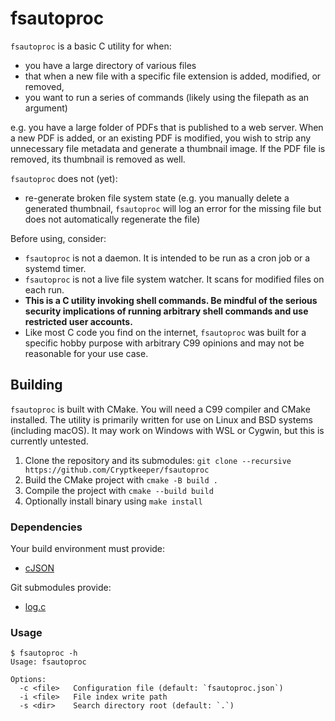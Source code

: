 # fsautoproc

`fsautoproc` is a basic C utility for when:

- you have a large directory of various files
- that when a new file with a specific file extension is added, modified, or removed,
- you want to run a series of commands (likely using the filepath as an argument)

e.g. you have a large folder of PDFs that is published to a web server. When a new PDF is added, or an existing PDF is modified, you wish to strip any unnecessary file metadata and generate a thumbnail image. If the PDF file is removed, its thumbnail is removed as well.

`fsautoproc` does not (yet):

- re-generate broken file system state (e.g. you manually delete a generated thumbnail, `fsautoproc` will log an error for the missing file but does not automatically regenerate the file)

Before using, consider:

- `fsautoproc` is not a daemon. It is intended to be run as a cron job or a systemd timer.
- `fsautoproc` is not a live file system watcher. It scans for modified files on each run.
- **This is a C utility invoking shell commands. Be mindful of the serious security implications of running arbitrary shell commands and use restricted user accounts.**
- Like most C code you find on the internet, `fsautoproc` was built for a specific hobby purpose with arbitrary C99 opinions and may not be reasonable for your use case.

## Building

`fsautoproc` is built with CMake. You will need a C99 compiler and CMake installed. The utility is primarily written for use on Linux and BSD systems (including macOS). It may work on Windows with WSL or Cygwin, but this is currently untested.

1. Clone the repository and its submodules: `git clone --recursive https://github.com/Cryptkeeper/fsautoproc`
2. Build the CMake project with `cmake -B build .`
3. Compile the project with `cmake --build build`
4. Optionally install binary using `make install`

### Dependencies

Your build environment must provide:

- [cJSON](https://github.com/DaveGamble/cJSON)

Git submodules provide:

- [log.c](https://github.com/rxi/log.c)

### Usage

```
$ fsautoproc -h
Usage: fsautoproc

Options:
  -c <file>   Configuration file (default: `fsautoproc.json`)
  -i <file>   File index write path
  -s <dir>    Search directory root (default: `.`)
```
